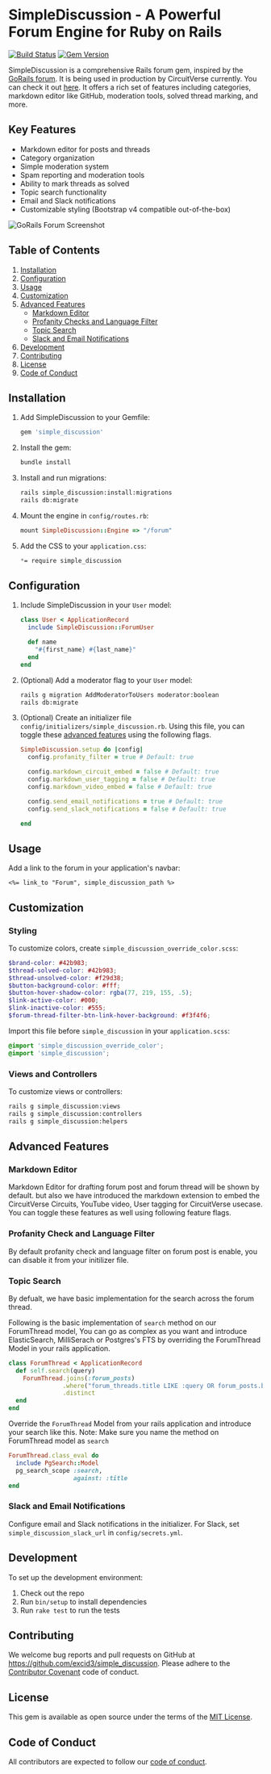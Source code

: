 # SimpleDiscussion - A Powerful Forum Engine for Ruby on Rails

[![Build Status](https://github.com/circuitverse/simple_discussion/workflows/Tests/badge.svg)](https://github.com/circuitverse/simple_discussion/actions) [![Gem Version](https://badge.fury.io/rb/simple_discussion.svg)](https://badge.fury.io/rb/simple_discussion)

SimpleDiscussion is a comprehensive Rails forum gem, inspired by the [GoRails forum](https://gorails.com/forum). It is being used in production by CircuitVerse currently. You can check it out [here](https://circuitverse.org/forum). It offers a rich set of features including categories, markdown editor like GitHub, moderation tools, solved thread marking, and more.

## Key Features

- Markdown editor for posts and threads
- Category organization
- Simple moderation system
- Spam reporting and moderation tools
- Ability to mark threads as solved
- Topic search functionality
- Email and Slack notifications
- Customizable styling (Bootstrap v4 compatible out-of-the-box)

![GoRails Forum Screenshot](https://d3vv6lp55qjaqc.cloudfront.net/items/3j2p3o1j0d1O0R1w2j1Y/Screen%20Shot%202017-08-08%20at%203.12.01%20PM.png?X-CloudApp-Visitor-Id=51470&v=d439dcae)

## Table of Contents

1. [Installation](#installation)
2. [Configuration](#configuration)
3. [Usage](#usage)
4. [Customization](#customization)
5. [Advanced Features](#advanced-features)
    - [Markdown Editor](#markdown-editor)
    - [Profanity Checks and Language Filter](#profanity-check-and-language-filter)
    - [Topic Search](#topic-search)
    - [Slack and Email Notifications](#slack-and-email-notifications)
6. [Development](#development)
7. [Contributing](#contributing)
8. [License](#license)
9. [Code of Conduct](#code-of-conduct)

## Installation

1. Add SimpleDiscussion to your Gemfile:

   ```ruby
   gem 'simple_discussion'
   ```

2. Install the gem:

   ```bash
   bundle install
   ```

3. Install and run migrations:

   ```bash
   rails simple_discussion:install:migrations
   rails db:migrate
   ```

4. Mount the engine in `config/routes.rb`:

   ```ruby
   mount SimpleDiscussion::Engine => "/forum"
   ```

5. Add the CSS to your `application.css`:

   ```scss
   *= require simple_discussion
   ```

## Configuration

1. Include SimpleDiscussion in your `User` model:

   ```ruby
   class User < ApplicationRecord
     include SimpleDiscussion::ForumUser

     def name
       "#{first_name} #{last_name}"
     end
   end
   ```

2. (Optional) Add a moderator flag to your `User` model:

   ```bash
   rails g migration AddModeratorToUsers moderator:boolean
   rails db:migrate
   ```

3. (Optional) Create an initializer file `config/initializers/simple_discussion.rb`. Using this file, you can toggle these [advanced features](#advanced-features) using the following flags.

   ```ruby
   SimpleDiscussion.setup do |config|
     config.profanity_filter = true # Default: true

     config.markdown_circuit_embed = false # Default: true
     config.markdown_user_tagging = false # Default: true
     config.markdown_video_embed = false # Default: true

     config.send_email_notifications = true # Default: true
     config.send_slack_notifications = false # Default: true

   end
   ```
## Usage

Add a link to the forum in your application's navbar:

```erb
<%= link_to "Forum", simple_discussion_path %>
```

## Customization

### Styling

To customize colors, create `simple_discussion_override_color.scss`:

```scss
$brand-color: #42b983;
$thread-solved-color: #42b983;
$thread-unsolved-color: #f29d38;
$button-background-color: #fff;
$button-hover-shadow-color: rgba(77, 219, 155, .5);
$link-active-color: #000;
$link-inactive-color: #555;
$forum-thread-filter-btn-link-hover-background: #f3f4f6;
```

Import this file before `simple_discussion` in your `application.scss`:

```scss
@import 'simple_discussion_override_color';
@import 'simple_discussion';
```

### Views and Controllers

To customize views or controllers:

```bash
rails g simple_discussion:views
rails g simple_discussion:controllers
rails g simple_discussion:helpers
```

## Advanced Features

### Markdown Editor

Markdown Editor for drafting forum post and forum thread will be shown by default. but also we have introduced the markdown extension to embed the CircuitVerse Circuits, YouTube video, User tagging for CircuitVerse usecase.
You can toggle these features as well using following feature flags.

### Profanity Check and Language Filter

By default profanity check and language filter on forum post is enable, you can disable it from your initilizer file.

### Topic Search

By defualt, we have basic implementation for the search across the forum thread.

Following is the basic implementation of `search` method on our ForumThread model, You can go as complex as you want and introduce ElasticSearch, MilliSerach or Postgres's FTS by overriding the ForumThread Model in your rails application.
```ruby
class ForumThread < ApplicationRecord
  def self.search(query)
    ForumThread.joins(:forum_posts)
               .where("forum_threads.title LIKE :query OR forum_posts.body LIKE :query", query: "%#{query}%")
               .distinct
  end
end
```
Override the `ForumThread` Model from your rails application and introduce your search like this.
Note: Make sure you name the method on ForumThread model as `search`
```ruby
ForumThread.class_eval do
  include PgSearch::Model
  pg_search_scope :search,
                  against: :title
end
```

### Slack and Email Notifications

Configure email and Slack notifications in the initializer. For Slack, set `simple_discussion_slack_url` in `config/secrets.yml`.

## Development

To set up the development environment:

1. Check out the repo
2. Run `bin/setup` to install dependencies
3. Run `rake test` to run the tests

## Contributing

We welcome bug reports and pull requests on GitHub at https://github.com/excid3/simple_discussion. Please adhere to the [Contributor Covenant](http://contributor-covenant.org) code of conduct.

## License

This gem is available as open source under the terms of the [MIT License](http://opensource.org/licenses/MIT).

## Code of Conduct

All contributors are expected to follow our [code of conduct](https://github.com/excid3/simple_discussion/blob/master/CODE_OF_CONDUCT.md).
